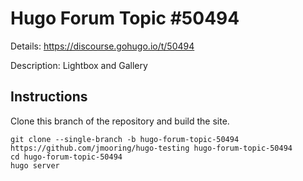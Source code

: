 # Hugo Forum Topic #50494

Details: <https://discourse.gohugo.io/t/50494>

Description: Lightbox and Gallery

## Instructions

Clone this branch of the repository and build the site.

```text
git clone --single-branch -b hugo-forum-topic-50494 https://github.com/jmooring/hugo-testing hugo-forum-topic-50494
cd hugo-forum-topic-50494
hugo server
```
